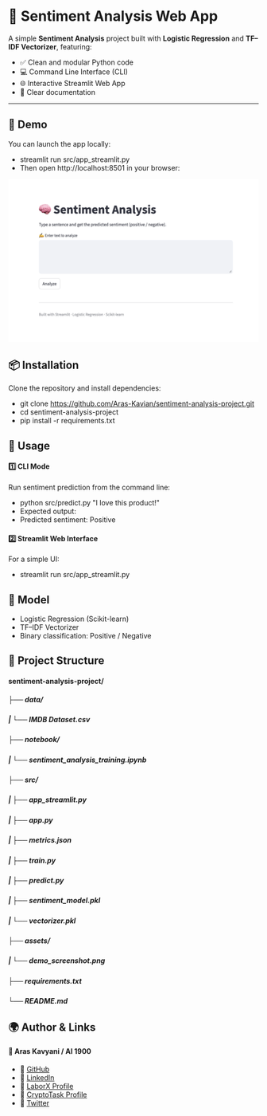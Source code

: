 # 🧠 Sentiment Analysis Web App

A simple **Sentiment Analysis** project built with **Logistic Regression** and **TF–IDF Vectorizer**, featuring:
- ✅ Clean and modular Python code
- 💻 Command Line Interface (CLI)
- 🌐 Interactive Streamlit Web App
- 📝 Clear documentation

---

## 🚀 Demo

You can launch the app locally:
- streamlit run src/app_streamlit.py
- Then open http://localhost:8501 in your browser:
<p align="center">
  <img src="assets/demo_screenshot.png" alt="Demo Screenshot" width="600">
</p>

## 📦 Installation
Clone the repository and install dependencies:
- git clone https://github.com/Aras-Kavian/sentiment-analysis-project.git
- cd sentiment-analysis-project
- pip install -r requirements.txt

## 🧪 Usage

#### 1️⃣ CLI Mode
Run sentiment prediction from the command line:
- python src/predict.py "I love this product!"
- Expected output:
- Predicted sentiment: Positive

#### 2️⃣ Streamlit Web Interface
For a simple UI:
- streamlit run src/app_streamlit.py

## 🧠 Model
- Logistic Regression (Scikit-learn)
- TF–IDF Vectorizer
- Binary classification: Positive / Negative

## 📁 Project Structure
#### sentiment-analysis-project/
##### ├── data/
##### |  └── IMDB Dataset.csv
##### ├── notebook/
##### |  └── sentiment_analysis_training.ipynb
##### ├── src/
##### |  ├── app_streamlit.py
##### |  ├── app.py
##### |  ├── metrics.json
##### |  ├── train.py
##### |  ├── predict.py
##### |  ├── sentiment_model.pkl
##### |  └── vectorizer.pkl
##### ├── assets/
##### |  └── demo_screenshot.png
##### ├── requirements.txt
##### └── README.md

## 🌍 Author & Links
#### 👤 Aras Kavyani / AI 1900
- 🔗 [GitHub](#www.github.com/Aras-Kavian)
- 🔗 [LinkedIn](#www.linkedin.com/in/aras-kavyani)
- 🔗 [LaborX Profile](#www.laborx.com/customers/users/id409982?ref=409982)
- 🔗 [CryptoTask Profile](#www.cryptotask.org/en/freelancers/aras-kavyan/46480)
- 🔗 [Twitter](#www.x.com/ai_1900?s=21)
